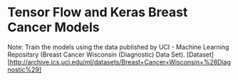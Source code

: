 # Tensor Flow and Keras Breast Cancer Models


Note: Train the models using the data published by UCI - Machine Learning Repositsry (Breast Cancer Wisconsin (Diagnostic) Data Set). [Dataset][http://archive.ics.uci.edu/ml/datasets/Breast+Cancer+Wisconsin+%28Diagnostic%29]
